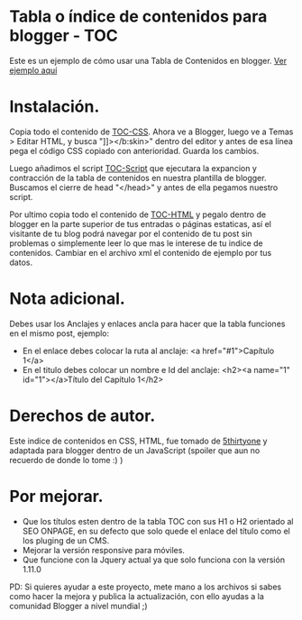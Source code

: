 # Tabla o índice de contenidos para blogger - TOC

Este es un ejemplo de cómo usar una Tabla de Contenidos en blogger. <a href="https://www.adaptacionesweb.com/p/indice-de-contenido-toc-prueba.html">Ver ejemplo aquí</a>

# Instalación.

Copia todo el contenido de <a href="https://github.com/tutorialblogger/Tabla-de-Contenidos-TOC/blob/master/TOC-CSS.css">TOC-CSS</a>. Ahora ve a Blogger, luego ve a Temas > Editar HTML, y busca "]]></b:skin>" dentro del editor y  antes de esa línea pega el código CSS copiado con anterioridad. Guarda los cambios.

Luego añadimos el script <a href="https://github.com/tutorialblogger/Tabla-de-Contenidos-TOC/blob/master/TOC-Script.js">TOC-Script</a> que ejecutara la expancion y contracción de la tabla de contenidos en nuestra plantilla de blogger. Buscamos el cierre de head "&lt;/head&gt;" y antes de ella pegamos nuestro script.

Por ultimo copia todo el contenido de <a href="https://github.com/tutorialblogger/Tabla-de-Contenidos-TOC/blob/master/TOC-HTML.html">TOC-HTML</a> y pegalo dentro de blogger en la parte superior de tus entradas o páginas estaticas, así el visitante de tu blog podrá navegar por el contenido de tu post sin problemas o simplemente leer lo que mas le interese de tu indice de contenidos.
Cambiar en el archivo xml el contenido de ejemplo por tus datos. 

# Nota adicional.

Debes usar los Anclajes y enlaces ancla para hacer que la tabla funciones en el mismo post, ejemplo:

- En el enlace debes colocar la ruta al anclaje: &lt;a href=&quot;#1&quot;&gt;Cap&iacute;tulo 1&lt;/a&gt;
- En el titulo debes colocar un nombre e Id del anclaje: &lt;h2&gt;&lt;a name=&quot;1&quot; id=&quot;1&quot;&gt;&lt;/a&gt;Título del Capítulo 1&lt;/h2&gt;

# Derechos de autor.

Este indice de contenidos en CSS, HTML, fue tomado de <a href="http://5thirtyone.com/sandbox/share/toc/" target="_blank">5thirtyone</a> y adaptada para blogger dentro de un JavaScript (spoiler que aun no recuerdo de donde lo tome :) )

# Por mejorar.

- Que los títulos esten dentro de la tabla TOC con sus H1 o H2 orientado al SEO ONPAGE, en su defecto que solo quede el enlace del título como el los pluging de un CMS.
- Mejorar la versión responsive para móviles.
- Que funcione con la Jquery actual ya que solo funciona con la versión 1.11.0

PD: Si quieres ayudar a este proyecto, mete mano a los archivos si sabes como hacer la mejora y publica la actualización, con ello ayudas a la comunidad Blogger a nivel mundial ;)


